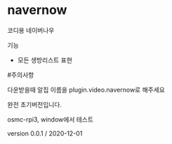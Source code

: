 # navernow
코디용 네이버나우

기능
- 모든 생방리스트 표현

#주의사항

다운받을때 알집 이름을 plugin.video.navernow로 해주세요

완전 초기버전입니다.

osmc-rpi3, window에서 테스트


version 0.0.1 / 2020-12-01
